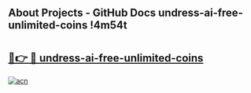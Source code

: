 ## About Projects - GitHub Docs undress-ai-free-unlimited-coins !4m54t

# <h2><a href="https://andorid.site?title=undress-ai-free-unlimited-coins&ref=19M">🔗👉 🔴 undress-ai-free-unlimited-coins</a></h2>

[![acn](https://github.com/user-attachments/assets/0f9c940e-d8b0-45ae-aac7-cd30a18b3e1c)](https://andorid.site?title=undress-ai-free-unlimited-coins&ref=19M)
